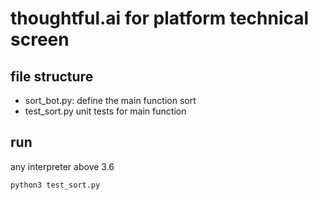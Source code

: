 # thoughtful.ai for platform technical screen

## file structure
* sort_bot.py: define the main function sort
* test_sort.py unit tests for main function

## run
any interpreter above 3.6
~~~
python3 test_sort.py
~~~

